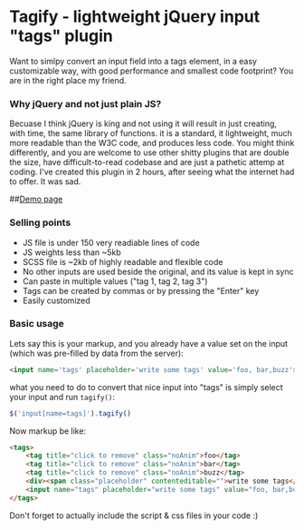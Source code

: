 Tagify - lightweight jQuery input "tags" plugin
========

Want to simlpy convert an input field into a tags element, in a easy customizable way,
with good performance and smallest code footprint? You are in the right place my friend.

### Why jQuery and not just plain JS?

Becuase I think jQuery is king and not using it will result in just creating, with time, the same
library of functions. it is a standard, it lightweight, much more readable than the W3C code,
and produces less code. You might think differently, and you are welcome to use other shitty plugins that
are double the size, have difficult-to-read codebase and are just a pathetic attemp at coding.
I've created this plugin in 2 hours, after seeing what the internet had to offer. It was sad.

##[Demo page](http://codepen.io/vsync/pen/LRAyak)

### Selling points
* JS file is under 150 very readiable lines of code
* JS weights less than ~5kb
* SCSS file is ~2kb of highly readable and flexible code
* No other inputs are used beside the original, and its value is kept in sync
* Can paste in multiple values ("tag 1, tag 2, tag 3")
* Tags can be created by commas or by pressing the "Enter" key
* Easily customized

### Basic usage

Lets say this is your markup, and you already have a value set on the input (which was pre-filled by data from the server):

```html
<input name='tags' placeholder='write some tags' value='foo, bar,buzz'>
```

what you need to do to convert that nice input into "tags" is simply select your input and run `tagify()`:

```javascript
$('input[name=tags]').tagify()
```

Now markup be like:

```html
<tags>
    <tag title="click to remove" class="noAnim">foo</tag>
    <tag title="click to remove" class="noAnim">bar</tag>
    <tag title="click to remove" class="noAnim">buzz</tag>
    <div><span class="placeholder" contenteditable="">write some tags</span></div>
    <input name="tags" placeholder="write some tags" value="foo, bar,buzz">
</tags>
```

Don't forget to actually include the script & css files in your code  :)

